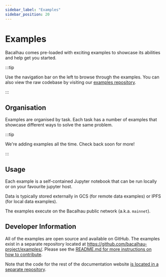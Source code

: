 ```yaml
---
sidebar_label: "Examples"
sidebar_position: 20
---
```

# Examples

Bacalhau comes pre-loaded with exciting examples to showcase its abilities and help get you started.

:::tip

Use the navigation bar on the left to browse through the examples. You can also view the raw codebase by visiting our [examples repository](https://github.com/bacalhau-project/examples).

:::

## Organisation

Examples are organised by task. Each task has a number of examples that showcase different ways to solve the same problem.

:::tip

We're adding examples all the time. Check back soon for more!

:::

## Usage

Each example is a self-contained Jupyter notebook that can be run locally or on your favourite jupyter host.

Data is typically stored externally in GCS (for remote data examples) or IPFS (for local data examples).

The examples execute on the Bacalhau public network (a.k.a. `mainnet`).

## Developer Information

All of the examples are open source and available on GitHub. The examples exist in a separate repository located at https://github.com/bacalhau-project/examples/. Please see the [README.md for more instructions on how to contribute](https://github.com/bacalhau-project/examples/README.md).

Note that the code for the rest of the documentation website [is located in a separate repository](https://github.com/bacalhau-project/docs.bacalhau.org/).
